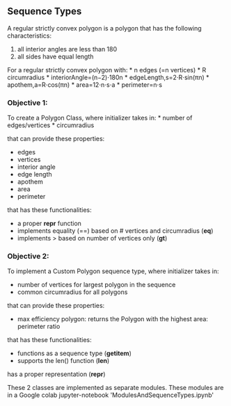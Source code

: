 ## Sequence Types

A regular strictly convex polygon is a polygon that has the following characteristics:

  1. all interior angles are less than 180
  2. all sides have equal length
 
For a regular strictly convex polygon with:
    * n edges (=n vertices)
    * R circumradius
    * interiorAngle=(n−2)⋅180n
    * edgeLength,s=2⋅R⋅sin(πn)
    * apothem,a=R⋅cos(πn)
    * area=12⋅n⋅s⋅a
    * perimeter=n⋅s

### Objective 1:
To create a Polygon Class, where initializer takes in:
    * number of edges/vertices
    * circumradius

that can provide these properties:
  * edges
  * vertices  
  * interior angle
  * edge length
  * apothem
  * area
  * perimeter

that has these functionalities:
  * a proper __repr__ function
  * implements equality (==) based on # vertices and circumradius (__eq__)
  * implements > based on number of vertices only (__gt__)


### Objective 2:
To implement a Custom Polygon sequence type, where initializer takes in:
  * number of vertices for largest polygon in the sequence
  * common circumradius for all polygons

that can provide these properties:
  * max efficiency polygon: returns the Polygon with the highest area: perimeter ratio

that has these functionalities:
  * functions as a sequence type (__getitem__)
  * supports the len() function (__len__)

has a proper representation (__repr__)

These 2 classes are implemented as separate modules. These modules are in a Google colab jupyter-notebook 'ModulesAndSequenceTypes.ipynb'


 
